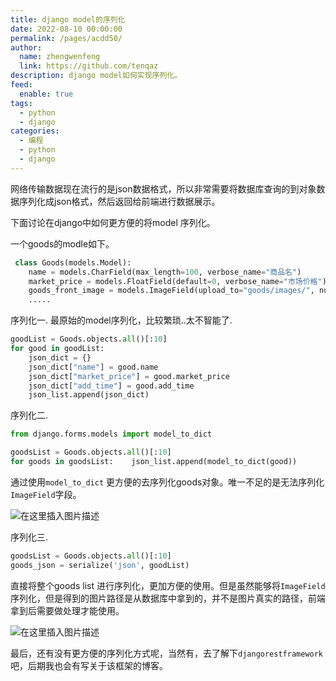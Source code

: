 ```yaml
---
title: django model的序列化
date: 2022-08-10 00:00:00
permalink: /pages/acdd50/
author: 
  name: zhengwenfeng
  link: https://github.com/tenqaz
description: django model如何实现序列化。
feed: 
  enable: true
tags: 
  - python
  - django
categories: 
  - 编程
  - python
  - django
---
```




网络传输数据现在流行的是json数据格式，所以非常需要将数据库查询的到对象数据序列化成json格式，然后返回给前端进行数据展示。

下面讨论在django中如何更方便的将model 序列化。

一个goods的modle如下。
```python
 class Goods(models.Model):
    name = models.CharField(max_length=100, verbose_name="商品名")
    market_price = models.FloatField(default=0, verbose_name="市场价格")
    goods_front_image = models.ImageField(upload_to="goods/images/", null=True, blank=True, verbose_name="封面图")    
    .....

```

序列化一. 最原始的model序列化，比较繁琐..太不智能了.
```python
goodList = Goods.objects.all()[:10]
for good in goodList:
    json_dict = {}
    json_dict["name"] = good.name                    
    json_dict["market_price"] = good.market_price
    json_dict["add_time"] = good.add_time
    json_list.append(json_dict)
```

序列化二.
```python
from django.forms.models import model_to_dict

goodsList = Goods.objects.all()[:10]
for goods in goodsList:    json_list.append(model_to_dict(good))
```
通过使用`model_to_dict` 更方便的去序列化goods对象。唯一不足的是无法序列化`ImageField`字段。

![在这里插入图片描述](https://gcore.jsdelivr.net/gh/tenqaz/BLOG-CDN@main/1604217291865.png#alt=)

序列化三.
```python
goodsList = Goods.objects.all()[:10]
goods_json = serialize('json', goodList)
```
直接将整个goods list 进行序列化，更加方便的使用。但是虽然能够将`ImageField`序列化，但是得到的图片路径是从数据库中拿到的，并不是图片真实的路径，前端拿到后需要做处理才能使用。

![在这里插入图片描述](https://gcore.jsdelivr.net/gh/tenqaz/BLOG-CDN@main/1604217324349.png#alt=)

最后，还有没有更方便的序列化方式呢，当然有，去了解下`djangorestframework`吧，后期我也会有写关于该框架的博客。